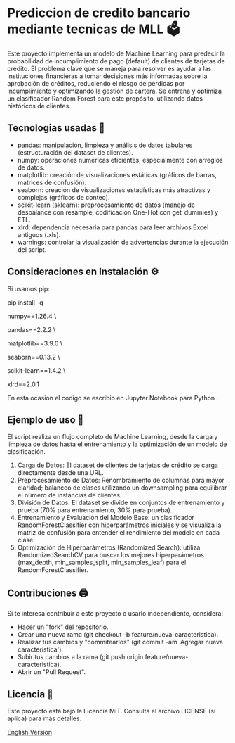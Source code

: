 # Prediccion de credito bancario mediante tecnicas de MLL 🗳
Este proyecto implementa un modelo de Machine Learning para predecir la probabilidad de incumplimiento de pago (default) de clientes de tarjetas de crédito. El problema clave que se maneja para resolver es ayudar a las instituciones financieras a tomar decisiones más informadas sobre la aprobación de créditos, reduciendo el riesgo de pérdidas por incumplimiento y optimizando la gestión de cartera. Se entrena y optimiza un clasificador Random Forest para este propósito, utilizando datos históricos de clientes.

## Tecnologias usadas 🐍
- pandas: manipulación, limpieza y análisis de datos tabulares (estructuración del dataset de clientes).
- numpy: operaciones numéricas eficientes, especialmente con arreglos de datos.
- matplotlib: creación de visualizaciones estáticas (gráficos de barras, matrices de confusión).
- seaborn: creación de visualizaciones estadísticas más atractivas y complejas (gráficos de conteo).
- scikit-learn (sklearn): preprocesamiento de datos (manejo de desbalance con resample, codificación One-Hot con get_dummies) y ETL.
- xlrd: dependencia necesaria para pandas para leer archivos Excel antiguos (.xls).
- warnings: controlar la visualización de advertencias durante la ejecución del script.

## Consideraciones en Instalación ⚙️
Si usamos pip:

pip install -q 

  numpy==1.26.4 \
    
  pandas==2.2.2 \
    
  matplotlib==3.9.0 \
    
  seaborn==0.13.2 \
    
  scikit-learn==1.4.2 \
    
  xlrd==2.0.1


En esta ocasion el codigo se escribio en Jupyter Notebook para Python .

## Ejemplo de uso 📎
El script realiza un flujo completo de Machine Learning, desde la carga y limpieza de datos hasta el entrenamiento y la optimización de un modelo de clasificación.
 1. Carga de Datos: El dataset de clientes de tarjetas de crédito se carga directamente desde una URL.
 2. Preprocesamiento de Datos: Renombramiento de columnas para mayor claridad; balanceo de clases utilizando un downsampling para equilibrar el número de instancias de clientes.
 3. División de Datos: El dataset se divide en conjuntos de entrenamiento y prueba (70% para entrenamiento, 30% para prueba).
 4. Entrenamiento y Evaluación del Modelo Base: un clasificador RandomForestClassifier con hiperparámetros iniciales y se visualiza la matriz de confusión para entender el rendimiento del modelo en cada clase.
 5. Optimización de Hiperparámetros (Randomized Search): utiliza RandomizedSearchCV para buscar los mejores hiperparámetros (max_depth, min_samples_split, min_samples_leaf) para el RandomForestClassifier.

## Contribuciones 🖨️
Si te interesa contribuir a este proyecto o usarlo independiente, considera:
- Hacer un "fork" del repositorio.
- Crear una nueva rama (git checkout -b feature/nueva-caracteristica).
- Realizar tus cambios y "commitearlos" (git commit -am 'Agregar nueva característica').
- Subir tus cambios a la rama (git push origin feature/nueva-caracteristica).
- Abrir un "Pull Request".

## Licencia 📜
Este proyecto está bajo la Licencia MIT. Consulta el archivo LICENSE (si aplica) para más detalles.


[English Version](README.en.md)
